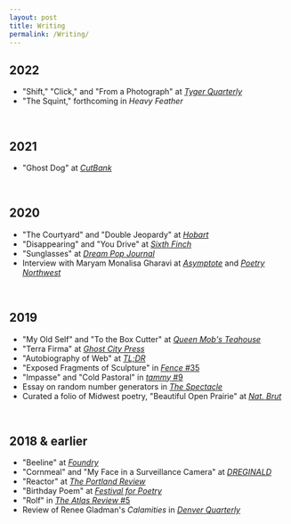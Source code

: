 ```yaml
---
layout: post
title: Writing
permalink: /Writing/
---
```


## 2022
* "Shift," "Click," and "From a Photograph" at <em><a href="https://tygerquarterly.com/Serena-Solin">Tyger Quarterly</a></em>
* "The Squint," forthcoming in <em>Heavy Feather</em>
<br>

## 2021
* "Ghost Dog" at <a href="https://www.cutbankonline.org/features-1"><em>CutBank</em></a>
<br>

## 2020
* "The Courtyard" and "Double Jeopardy" at <a href="https://www.hobartpulp.com/web_features/double-jeopardy"><em>Hobart</em></a>
* "Disappearing" and "You Drive" at <a href="http://sixthfinch.com/solin2.html"><em>Sixth Finch</em></a>
* "Sunglasses" at <a href="https://www.dreampoppress.net/serena-solin/"><em>Dream Pop Journal</em></a>
* Interview with Maryam Monalisa Gharavi at <a href="https://www.asymptotejournal.com/blog/2020/09/21/sadness-has-no-end-happiness-does-an-interview-with-maryam-monalisa-gharavi/"><em>Asymptote</em></a> and <a href="https://www.poetrynw.org/interview-when-haptic-touch-is-removed-a-conversation-with-maryam-monalisa-gharavi/"><em>Poetry Northwest</em></a>
<br>

## 2019
* "My Old Self" and "To the Box Cutter" at <a href="https://web.archive.org/web/20191207084214/https://queenmobs.com/2019/10/poems-serena-solin/"><em>Queen Mob's Teahouse</em></a>
* "Terra Firma" at <a href="https://ghostcitypress.com/poetry-31/2019/5/4/serena-solin"><em>Ghost City Press</em></a>
* "Autobiography of Web" at <a href="https://www.tldrmagazine.com/single-post/2019/10/21/Autobiography-of-Web-Serena-Solin"><em>TL;DR</em></a>
* "Exposed Fragments of Sculpture" in <a href="https://www.fenceportal.org/"><em>Fence</em> #35</a>
* "Impasse" and "Cold Pastoral" in <a href="http://www.tammyjournal.com/new-page"><em>tammy</em> #9</a>
* Essay on random number generators in <a href="https://thespectacle.wustl.edu/?p=1259"><em>The Spectacle</em></a>
* Curated a folio of Midwest poetry, "Beautiful Open Prairie" at <a href="https://www.natbrut.com/beautiful-open-prairie"><em>Nat. Brut</em></a>
<br>
 
## 2018 & earlier
* "Beeline" at <a href="https://www.foundryjournal.com/solin.html"><em>Foundry</em></a>
* "Cornmeal" and "My Face in a Surveillance Camera" at <a href="http://dreginald.com/index.php/issues/issue-sixteen/serena-solin"><em>DREGINALD</em></a>
* "Reactor" at <a href="http://portlandreview.org/reactor-by-serena-solin/"><em>The Portland Review</em></a>
* "Birthday Poem" at <a href="https://festivalforpoetry.com/2018/11/15/read-poem-birthday-poem-for-d-by-serena-solin/"><em>Festival for Poetry</em></a>
* "Rolf" in <a href="https://www.theatlasreview.com/issue-5"><em>The Atlas Review</em> #5</a>
* Review of Renee Gladman's <em>Calamities</em> in <a href="https://www.du.edu/denverquarterly/past/index.html"><em>Denver Quarterly</em></a>